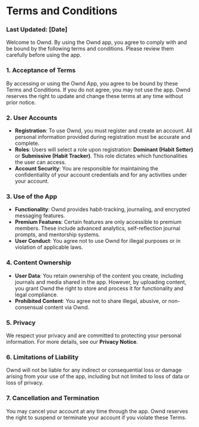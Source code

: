 # Terms and Conditions

### Last Updated: [Date]

Welcome to Ownd. By using the Ownd app, you agree to comply with and be bound by the following terms and conditions. Please review them carefully before using the app.

### 1. Acceptance of Terms
By accessing or using the Ownd App, you agree to be bound by these Terms and Conditions. If you do not agree, you may not use the app. Ownd reserves the right to update and change these terms at any time without prior notice.

### 2. User Accounts
- **Registration**: To use Ownd, you must register and create an account. All personal information provided during registration must be accurate and complete.
- **Roles**: Users will select a role upon registration: **Dominant (Habit Setter)** or **Submissive (Habit Tracker)**. This role dictates which functionalities the user can access.
- **Account Security**: You are responsible for maintaining the confidentiality of your account credentials and for any activities under your account.

### 3. Use of the App
- **Functionality**: Ownd provides habit-tracking, journaling, and encrypted messaging features.
- **Premium Features**: Certain features are only accessible to premium members. These include advanced analytics, self-reflection journal prompts, and mentorship systems.
- **User Conduct**: You agree not to use Ownd for illegal purposes or in violation of applicable laws.

### 4. Content Ownership
- **User Data**: You retain ownership of the content you create, including journals and media shared in the app. However, by uploading content, you grant Ownd the right to store and process it for functionality and legal compliance.
- **Prohibited Content**: You agree not to share illegal, abusive, or non-consensual content via Ownd.

### 5. Privacy
We respect your privacy and are committed to protecting your personal information. For more details, see our **Privacy Notice**.

### 6. Limitations of Liability
Ownd will not be liable for any indirect or consequential loss or damage arising from your use of the app, including but not limited to loss of data or loss of privacy.

### 7. Cancellation and Termination
You may cancel your account at any time through the app. Ownd reserves the right to suspend or terminate your account if you violate these Terms.

